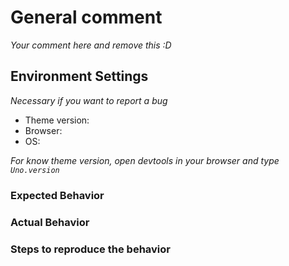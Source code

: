 # General comment

*Your comment here and remove this :D*

## Environment Settings

*Necessary if you want to report a bug*

- Theme version:
- Browser:
- OS:

*For know theme version, open devtools in your browser and type `Uno.version`*

### Expected Behavior
### Actual Behavior
### Steps to reproduce the behavior

